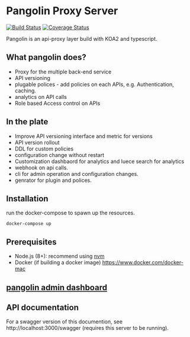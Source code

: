 # Pangolin Proxy Server

[![Build Status](https://travis-ci.org/ddimaria/koa-typescript-starter.svg?branch=develop)](https://travis-ci.org/ddimaria/koa-typescript-starter)
[![Coverage Status](https://coveralls.io/repos/github/ddimaria/koa-typescript-starter/badge.svg?branch=develop)](https://coveralls.io/github/ddimaria/koa-typescript-starter?branch=develop)

Pangolin is an api-proxy layer build with KOA2 and typescript.

## What pangolin does?
- Proxy for the multiple back-end service
- API versioning
- plugable polices - add policies on each APIs, e.g. Authentication, caching.
- analytics on API calls
- Role based Access control on APIs

## In the plate
- Improve API versioning interface and metric for versions
- API version rollout
- DDL for custom policies
- configuration change without restart
- Customization dashbaord for analytics and luece search for analytics
- webhook on api calls.
- cli for admin operation and configuration changes.
- genrator for plugin and polices.

## Installation
run the docker-compose to spawn up the resources.
```
docker-compose up
```


## Prerequisites
* Node.js (8+): recommend using [nvm](https://github.com/creationix/nvm)
* Docker (if building a docker image) https://www.docker.com/docker-mac

## [pangolin admin dashboard](https://github.com/kabard/pangolin_dashboard)

## API documentation
For a swagger version of this documention, see http://localhost:3000/swagger (requires this server to be running).
